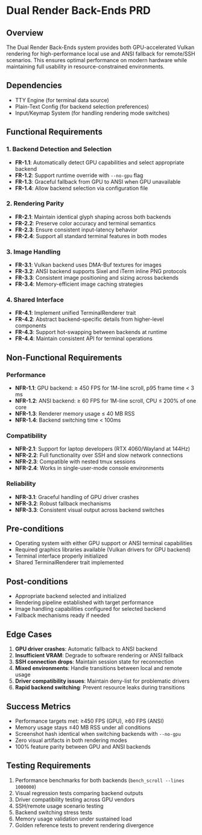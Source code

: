 # Dual Render Back-Ends PRD

## Overview
The Dual Render Back-Ends system provides both GPU-accelerated Vulkan rendering for high-performance local use and ANSI fallback for remote/SSH scenarios. This ensures optimal performance on modern hardware while maintaining full usability in resource-constrained environments.

## Dependencies
- TTY Engine (for terminal data source)
- Plain-Text Config (for backend selection preferences)
- Input/Keymap System (for handling rendering mode switches)

## Functional Requirements

### 1. Backend Detection and Selection
- **FR-1.1**: Automatically detect GPU capabilities and select appropriate backend
- **FR-1.2**: Support runtime override with `--no-gpu` flag
- **FR-1.3**: Graceful fallback from GPU to ANSI when GPU unavailable
- **FR-1.4**: Allow backend selection via configuration file

### 2. Rendering Parity
- **FR-2.1**: Maintain identical glyph shaping across both backends
- **FR-2.2**: Preserve color accuracy and terminal semantics
- **FR-2.3**: Ensure consistent input-latency behavior
- **FR-2.4**: Support all standard terminal features in both modes

### 3. Image Handling
- **FR-3.1**: Vulkan backend uses DMA-Buf textures for images
- **FR-3.2**: ANSI backend supports Sixel and iTerm inline PNG protocols
- **FR-3.3**: Consistent image positioning and sizing across backends
- **FR-3.4**: Memory-efficient image caching strategies

### 4. Shared Interface
- **FR-4.1**: Implement unified TerminalRenderer trait
- **FR-4.2**: Abstract backend-specific details from higher-level components
- **FR-4.3**: Support hot-swapping between backends at runtime
- **FR-4.4**: Maintain consistent API for terminal operations

## Non-Functional Requirements

### Performance
- **NFR-1.1**: GPU backend: ≥ 450 FPS for 1M-line scroll, p95 frame time < 3 ms
- **NFR-1.2**: ANSI backend: ≥ 60 FPS for 1M-line scroll, CPU ≤ 200% of one core
- **NFR-1.3**: Renderer memory usage ≤ 40 MB RSS
- **NFR-1.4**: Backend switching time < 100ms

### Compatibility
- **NFR-2.1**: Support for laptop developers (RTX 4060/Wayland at 144Hz)
- **NFR-2.2**: Full functionality over SSH and slow network connections
- **NFR-2.3**: Compatible with nested tmux sessions
- **NFR-2.4**: Works in single-user-mode console environments

### Reliability
- **NFR-3.1**: Graceful handling of GPU driver crashes
- **NFR-3.2**: Robust fallback mechanisms
- **NFR-3.3**: Consistent visual output across backend switches

## Pre-conditions
- Operating system with either GPU support or ANSI terminal capabilities
- Required graphics libraries available (Vulkan drivers for GPU backend)
- Terminal interface properly initialized
- Shared TerminalRenderer trait implemented

## Post-conditions
- Appropriate backend selected and initialized
- Rendering pipeline established with target performance
- Image handling capabilities configured for selected backend
- Fallback mechanisms ready if needed

## Edge Cases
1. **GPU driver crashes**: Automatic fallback to ANSI backend
2. **Insufficient VRAM**: Degrade to software rendering or ANSI fallback  
3. **SSH connection drops**: Maintain session state for reconnection
4. **Mixed environments**: Handle transitions between local and remote usage
5. **Driver compatibility issues**: Maintain deny-list for problematic drivers
6. **Rapid backend switching**: Prevent resource leaks during transitions

## Success Metrics
- Performance targets met: ≥450 FPS (GPU), ≥60 FPS (ANSI)
- Memory usage stays ≤40 MB RSS under all conditions
- Screenshot hash identical when switching backends with `--no-gpu`
- Zero visual artifacts in both rendering modes
- 100% feature parity between GPU and ANSI backends

## Testing Requirements
1. Performance benchmarks for both backends (`bench_scroll --lines 1000000`)
2. Visual regression tests comparing backend outputs
3. Driver compatibility testing across GPU vendors
4. SSH/remote usage scenario testing
5. Backend switching stress tests
6. Memory usage validation under sustained load
7. Golden reference tests to prevent rendering divergence
